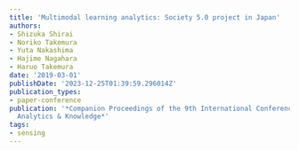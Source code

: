 ```yaml
---
title: 'Multimodal learning analytics: Society 5.0 project in Japan'
authors:
- Shizuka Shirai
- Noriko Takemura
- Yuta Nakashima
- Hajime Nagahara
- Haruo Takemura
date: '2019-03-01'
publishDate: '2023-12-25T01:39:59.296014Z'
publication_types:
- paper-conference
publication: '*Companion Proceedings of the 9th International Conference on Learning
  Analytics & Knowledge*'
tags:
- sensing
---
```

